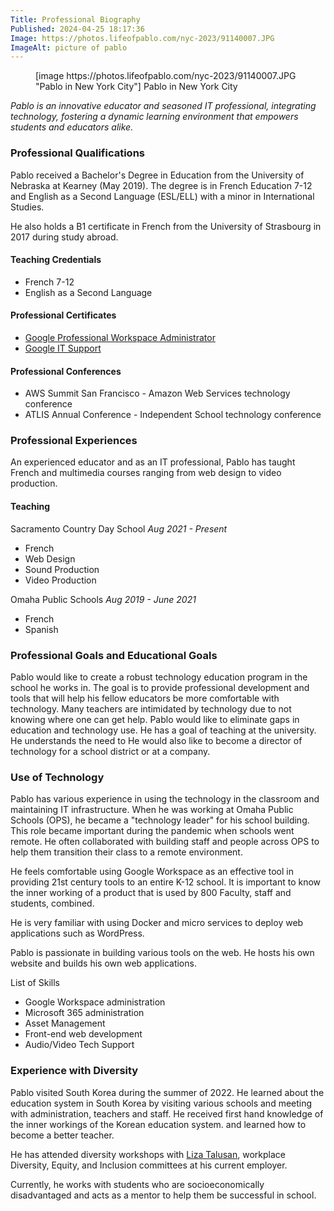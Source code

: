 ```yaml
---
Title: Professional Biography
Published: 2024-04-25 18:17:36
Image: https://photos.lifeofpablo.com/nyc-2023/91140007.JPG
ImageAlt: picture of pablo
---
```

<figure markdown="1">
[image https://photos.lifeofpablo.com/nyc-2023/91140007.JPG  "Pablo in New York City"]
Pablo in New York City
</figure>

*Pablo is an innovative educator and seasoned IT professional, integrating technology, fostering a dynamic learning environment that empowers students and educators alike.*

### Professional Qualifications

Pablo received a Bachelor's Degree in Education from the University of Nebraska at Kearney (May 2019). The degree is in French Education 7-12  and English as a Second Language (ESL/ELL) with a minor in International Studies.

He also holds a B1 certificate in French from the University of Strasbourg in 2017 during study abroad.

#### Teaching Credentials

* French 7-12
* English as a Second Language

#### Professional Certificates

* [Google Professional Workspace Administrator](https://coursera.org/share/6d2bd28d0044f1976cdaaa3380960848)
* [Google IT Support](https://coursera.org/share/5af42106336623688ec6fba20c0566d8)

#### Professional Conferences

* AWS Summit San Francisco - Amazon Web Services technology conference
* ATLIS Annual Conference - Independent School technology conference

### Professional Experiences
An experienced educator and as an IT professional, Pablo has taught French and multimedia courses ranging from web design to video production.

#### Teaching
 
 Sacramento Country Day School *Aug 2021 - Present*

* French
* Web Design
* Sound Production
* Video Production

Omaha Public Schools *Aug 2019 - June 2021*

* French
* Spanish



### Professional Goals and Educational Goals
Pablo would like to create a robust technology education program in the school he works in. The goal is to provide professional development and tools that will help his fellow educators be more comfortable with technology. Many teachers are intimidated by technology due to not knowing where one can get help. Pablo would like to eliminate gaps in education and technology use. He has a goal of teaching at the university. He understands the need to
He would also like to become a director of technology for a school district or at a company.


### Use of Technology

Pablo has various experience in using the technology in the classroom and maintaining IT infrastructure. When he was working at Omaha Public Schools (OPS), he became a "technology leader" for his school building. This role became important during the pandemic when schools went remote. He often collaborated with building staff and people across OPS to help them transition their class to a remote environment.

He feels comfortable using Google Workspace as an effective tool in providing 21st century tools to an entire K-12 school. It is important to know the inner working of a product that is used by 800 Faculty, staff and students, combined.

He is very familiar with using Docker and micro services to deploy web applications such as WordPress. 

Pablo is passionate in building various tools on the web. He hosts his own website and builds his own web applications.

List of Skills

* Google Workspace administration
* Microsoft 365 administration
* Asset Management
* Front-end web development
* Audio/Video Tech Support


### Experience with Diversity

Pablo visited South Korea during the summer of 2022. He learned about the education system in South Korea by visiting various schools and meeting with administration, teachers and staff. He received first hand knowledge of the inner workings of the Korean education system. and learned how to become a better teacher.

He has attended diversity workshops with [Liza Talusan](http://www.lizatalusan.com/), workplace Diversity, Equity, and Inclusion committees at his current employer.

Currently, he works with students who are socioeconomically disadvantaged and acts as a mentor to help them be successful in school.
